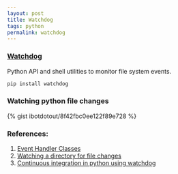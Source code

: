 ```yaml
---
layout: post
title: Watchdog
tags: python
permalink: watchdog
---
```

### [Watchdog](https://github.com/gorakhargosh/watchdog)  
Python API and shell utilities to monitor file system events.

```sh
pip install watchdog
```

### Watching python file changes 

{% gist ibotdotout/8f42fbc0ee122f89e728 %}


### References:
1. [Event Handler Classes](https://pythonhosted.org/watchdog/api.html#event-handler-classes)
2. [Watching a directory for file changes](http://brunorocha.org/python/watching-a-directory-for-file-changes-with-python.html)  
3. [Continuous integration in python using watchdog](http://ginstrom.com/scribbles/2012/05/10/continuous-integration-in-python-using-watchdog/)

